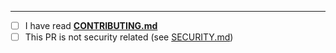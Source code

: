 <!-- Add a brief description of your PR here -->
<!-- If this PR closes any issues, please enumerate them; i.e. "Closes #4" -->
<!-- If this PR involves or references any other issues, list them as well -->

---

<!-- Replace `[ ]` with `[x]` in all the following boxes that apply to you -->

- [ ] I have read **[CONTRIBUTING.md][1]**
- [ ] This PR is not security related (see [SECURITY.md][2])

[1]: /CONTRIBUTING.md
[2]: /SECURITY.md
